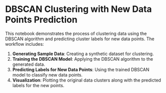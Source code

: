 # DBSCAN Clustering with New Data Points Prediction

This notebook demonstrates the process of clustering data using the DBSCAN algorithm and predicting cluster labels for new data points. The workflow includes:

1. **Generating Sample Data**: Creating a synthetic dataset for clustering.
2. **Training the DBSCAN Model**: Applying the DBSCAN algorithm to the generated data.
3. **Predicting Labels for New Data Points**: Using the trained DBSCAN model to classify new data points.
4. **Visualization**: Plotting the original data clusters along with the predicted labels for the new points.
